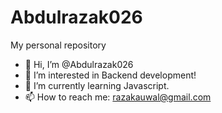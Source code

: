 # Abdulrazak026
My personal repository

- 👋 Hi, I’m @Abdulrazak026
- 👀 I’m interested in Backend development!
- 🌱 I’m currently learning Javascript.
- 📫 How to reach me: razakauwal@gmail.com

